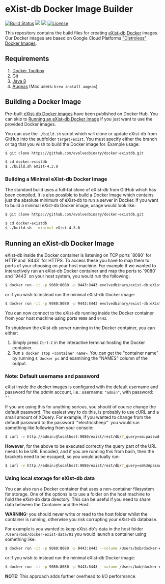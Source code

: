 # eXist-db Docker Image Builder

[![Build Status](https://travis-ci.org/evolvedbinary/docker-existdb.svg?branch=master)](https://travis-ci.org/evolvedbinary/docker-existdb)
[![](https://images.microbadger.com/badges/version/evolvedbinary/exist-db.svg)](https://microbadger.com/images/evolvedbinary/exist-db "Get your own version badge on microbadger.com")
[![](https://images.microbadger.com/badges/image/evolvedbinary/exist-db.svg)](https://microbadger.com/images/evolvedbinary/exist-db "Get your own image badge on microbadger.com")
[![License](https://img.shields.io/badge/license-AGPL%203.0-blue.svg)](https://www.gnu.org/licenses/agpl-3.0.html)

This repository contains the build files for creating [eXist-db](https://www.exist-db.org) [Docker](https://docker.com) images. Our Docker images are based on Google Cloud Platforms ["Distroless" Docker Images](https://github.com/GoogleCloudPlatform/distroless).

## Requirements

1. [Docker Toolbox](https://www.docker.com/products/docker-toolbox)
2. [Git](https://git-scm.com/download)
3. [Java 8](http://www.oracle.com/technetwork/java/javase/downloads/index.html)
4. [Augeas](http://augeas.net/) (Mac users: `brew install augeas`)

## Building a Docker Image

Pre-built [eXist-db Docker images](http://docker.io/evolvedbinary/exist-db) have been published on Docker Hub. You can skip to [Running an eXist-db Docker Image](#running) if you just want to use the provided Docker images.

You can use the `./build.sh` script which will clone or update eXist-db from GitHub into the subfolder `target/exist`. You must specify either the branch or tag that you wish to build the Docker image for. Example usage:

```bash
$ git clone https://github.com/evolvedbinary/docker-existdb.git

$ cd docker-existdb
$ ./build.sh eXist-4.3.0
```

### Building a Minimal eXist-db Docker Image

The standard build uses a full-fat clone of eXist-db from GitHub which has been compiled. It is also possible to build a Docker Image which contains just the absolute minimum of eXist-db to run a server in Docker. If you want to build a minimal eXist-db Docker image, usage would look like:

```bash
$ git clone https://github.com/evolvedbinary/docker-existdb.git

$ cd docker-existdb
$ ./build.sh --minimal eXist-4.3.0
```

## Running an eXist-db Docker Image

<a name="running"/>
eXist-db inside the Docker container is listening on TCP ports `8080` for HTTP and `8443` for HTTPS. To access these you have to map them to ports of your choosing on your host machine. For example if we wanted to interactively run an eXist-db Docker container and map the ports to `9080` and `9443` on your host system, you would run the following:


```bash
$ docker run -it -p 9080:8080 -p 9443:8443 evolvedbinary/exist-db:eXist-4.3.0
```

or if you wish to instead run the minimal eXist-db Docker image:

```bash
$ docker run -it -p 9080:8080 -p 9443:8443 evolvedbinary/exist-db:eXist-4.3.0-minimal
```

You can now connect to the eXist-db running inside the Docker container from your host machine using ports `9080` and `9443`.

To shutdown the eXist-db server running in the Docker container, you can either: 

1. Simply press `Ctrl-C` in the interactive terminal hosting the Docker container.
2. Run `$ docker stop <container name>`. You can get the "container name" by running `$ docker ps` and examining the "NAMES" column of the output. 

### Note: Default username and password

eXist inside the docker images is configured with the default username and password for the *admin* account, i.e.: username: `"admin"`, with password: `""`.

If you are using this for anything serious, you should of course change the default password. The easiest way to do this, is probably to use cURL and a small amount of XQuery. For example, if you wanted to change from the default password to the password '"electricsheep"` you would run something like following from your console:

```bash
$ curl -v http://admin:@localhost:9080/exist/rest/db/?_query=sm:passwd("admin", "electricsheep")
```

**However**, for the above to be executed correctly the query part of the URL needs to be URL Encoded, and if you are running this from bash, then the brackets need to be escaped, so you would actually run:

```bash
$ curl -v http://admin:@localhost:9080/exist/rest/db/?_query=sm%3Apasswd\(%22admin%22%2C%20%22electricsheep%22\)
```

### Using local storage for eXist-db data

You can also run a Docker container that uses a non-container filesystem for storage. One of the options is to use a folder on the host machine to hold the eXist-db data directory.
This can be useful if you need to share data between the Container and the Host.

**WARNING:** you should never write or read to the host folder whilst the container is running, otherwise you risk corrupting your eXist-db database.

For example is you wanted to keep eXist-db's data in the host folder `/Users/bob/docker-exist-data/01` you would launch a container using something like:

```bash
$ docker run -it -p 9080:8080 -p 9443:8443 --volume /Users/bob/docker-exist-data/01:/exist-data evolvedbinary/exist-db:eXist-4.3.0
```

or if you wish to instead run the minimal eXist-db Docker image:

```bash
$ docker run -it -p 9080:8080 -p 9443:8443 --volume /Users/bob/docker-exist-data/01:/exist-data evolvedbinary/exist-db:eXist-4.3.0-minimal
```


**NOTE:** This approach adds further overhead to I/O performance.


